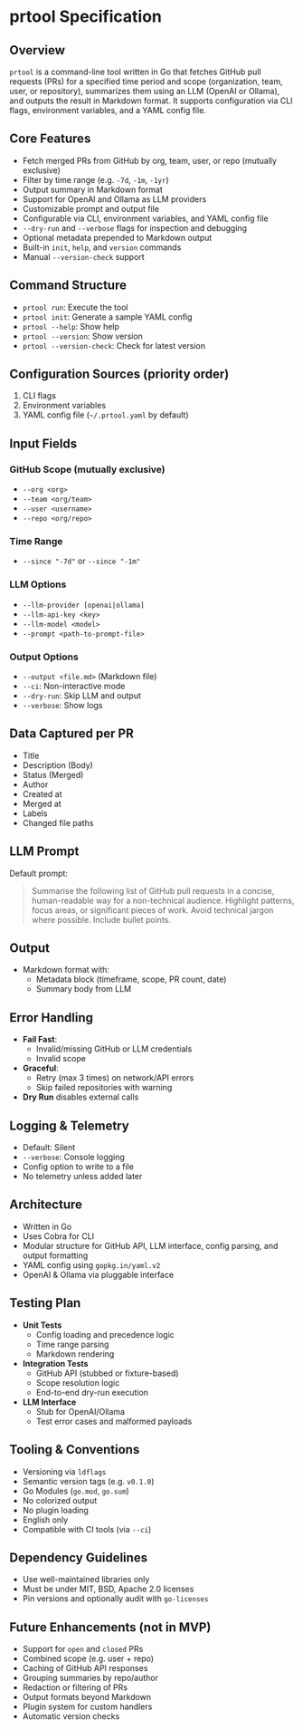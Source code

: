 # prtool Specification

## Overview

`prtool` is a command-line tool written in Go that fetches GitHub pull requests (PRs) for a specified time period and scope (organization, team, user, or repository), summarizes them using an LLM (OpenAI or Ollama), and outputs the result in Markdown format. It supports configuration via CLI flags, environment variables, and a YAML config file.

## Core Features

- Fetch merged PRs from GitHub by org, team, user, or repo (mutually exclusive)
- Filter by time range (e.g. `-7d`, `-1m`, `-1yr`)
- Output summary in Markdown format
- Support for OpenAI and Ollama as LLM providers
- Customizable prompt and output file
- Configurable via CLI, environment variables, and YAML config file
- `--dry-run` and `--verbose` flags for inspection and debugging
- Optional metadata prepended to Markdown output
- Built-in `init`, `help`, and `version` commands
- Manual `--version-check` support

## Command Structure

- `prtool run`: Execute the tool
- `prtool init`: Generate a sample YAML config
- `prtool --help`: Show help
- `prtool --version`: Show version
- `prtool --version-check`: Check for latest version

## Configuration Sources (priority order)

1. CLI flags
2. Environment variables
3. YAML config file (`~/.prtool.yaml` by default)

## Input Fields

### GitHub Scope (mutually exclusive)

- `--org <org>`
- `--team <org/team>`
- `--user <username>`
- `--repo <org/repo>`

### Time Range

- `--since "-7d"` or `--since "-1m"`

### LLM Options

- `--llm-provider [openai|ollama]`
- `--llm-api-key <key>`
- `--llm-model <model>`
- `--prompt <path-to-prompt-file>`

### Output Options

- `--output <file.md>` (Markdown file)
- `--ci`: Non-interactive mode
- `--dry-run`: Skip LLM and output
- `--verbose`: Show logs

## Data Captured per PR

- Title
- Description (Body)
- Status (Merged)
- Author
- Created at
- Merged at
- Labels
- Changed file paths

## LLM Prompt

Default prompt:

> Summarise the following list of GitHub pull requests in a concise, human-readable way for a non-technical audience. Highlight patterns, focus areas, or significant pieces of work. Avoid technical jargon where possible. Include bullet points.

## Output

- Markdown format with:
  - Metadata block (timeframe, scope, PR count, date)
  - Summary body from LLM

## Error Handling

- **Fail Fast**:
  - Invalid/missing GitHub or LLM credentials
  - Invalid scope
- **Graceful**:
  - Retry (max 3 times) on network/API errors
  - Skip failed repositories with warning
- **Dry Run** disables external calls

## Logging & Telemetry

- Default: Silent
- `--verbose`: Console logging
- Config option to write to a file
- No telemetry unless added later

## Architecture

- Written in Go
- Uses Cobra for CLI
- Modular structure for GitHub API, LLM interface, config parsing, and output formatting
- YAML config using `gopkg.in/yaml.v2`
- OpenAI & Ollama via pluggable interface

## Testing Plan

- **Unit Tests**
  - Config loading and precedence logic
  - Time range parsing
  - Markdown rendering
- **Integration Tests**
  - GitHub API (stubbed or fixture-based)
  - Scope resolution logic
  - End-to-end dry-run execution
- **LLM Interface**
  - Stub for OpenAI/Ollama
  - Test error cases and malformed payloads

## Tooling & Conventions

- Versioning via `ldflags`
- Semantic version tags (e.g. `v0.1.0`)
- Go Modules (`go.mod`, `go.sum`)
- No colorized output
- No plugin loading
- English only
- Compatible with CI tools (via `--ci`)

## Dependency Guidelines

- Use well-maintained libraries only
- Must be under MIT, BSD, Apache 2.0 licenses
- Pin versions and optionally audit with `go-licenses`

## Future Enhancements (not in MVP)

- Support for `open` and `closed` PRs
- Combined scope (e.g. user + repo)
- Caching of GitHub API responses
- Grouping summaries by repo/author
- Redaction or filtering of PRs
- Output formats beyond Markdown
- Plugin system for custom handlers
- Automatic version checks
